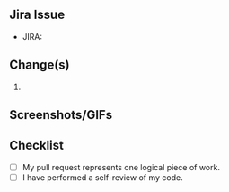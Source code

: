 ## Jira Issue

- JIRA: <!-- Provide links to appropriate ticket(s). -->

## Change(s)

1. <!-- Description of the changes and why. -->

## Screenshots/GIFs

<!-- Any screenshots or GIFs to show off the visual changes or look and feel in this change. Delete this section if no visual changes. -->

## Checklist

- [ ] My pull request represents one logical piece of work.
- [ ] I have performed a self-review of my code.

